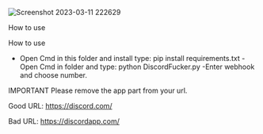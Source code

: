 ![Screenshot 2023-03-11 222629](https://user-images.githubusercontent.com/102972137/224512486-3a9db492-3cf0-43e2-bea6-5ca699344acc.png)

How to use

How to use

- Open Cmd in this folder and install type: pip install requirements.txt
-Open Cmd in folder and type: python DiscordFucker.py
-Enter webhook and choose number.

IMPORTANT 
Please remove the app part from your url.

Good URL: https://discord.com/

Bad URL: https://discordapp.com/
